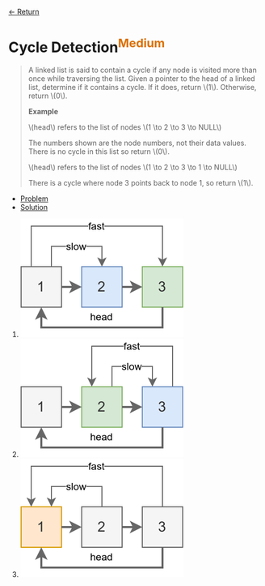 [&larr; Return](https://hanggrian.github.io/grind-hackerrank/)

# Cycle Detection<sup style="color: rgb(219, 113, 0);">Medium</sup>

> A linked list is said to contain a cycle if any node is visited more than once
  while traversing the list. Given a pointer to the head of a linked list,
  determine if it contains a cycle. If it does, return \\(1\\). Otherwise,
  return \\(0\\).
>
> **Example**
>
> \\(head\\) refers to the list of nodes \\(1 \to 2 \to 3 \to NULL\\)
>
> The numbers shown are the node numbers, not their data values. There is no
  cycle in this list so return \\(0\\).
>
> \\(head\\) refers to the list of nodes \\(1 \to 2 \to 3 \to 1 \to NULL\\)
>
> There is a cycle where node 3 points back to node 1, so return \\(1\\).

- [Problem](https://www.hackerrank.com/challenges/detect-whether-a-linked-list-contains-a-cycle/)
- [Solution](https://github.com/hanggrian/grind-hackerrank/blob/main/algorithms/src/main/java/ds/CycleDetection.java)

1.  ![](https://github.com/hanggrian/grind-hackerrank/raw/assets/algorithms/ds/cycle-detection1.svg)
1.  ![](https://github.com/hanggrian/grind-hackerrank/raw/assets/algorithms/ds/cycle-detection2.svg)
1.  ![](https://github.com/hanggrian/grind-hackerrank/raw/assets/algorithms/ds/cycle-detection3.svg)
